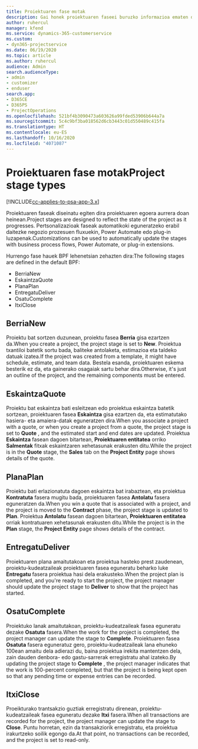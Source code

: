 ```yaml
---
title: Proiektuaren fase motak
description: Gai honek proiektuaren faseei buruzko informazioa ematen du.
author: ruhercul
manager: kfend
ms.service: dynamics-365-customerservice
ms.custom:
- dyn365-projectservice
ms.date: 06/19/2020
ms.topic: article
ms.author: ruhercul
audience: Admin
search.audienceType:
- admin
- customizer
- enduser
search.app:
- D365CE
- D365PS
- ProjectOperations
ms.openlocfilehash: 521bf4b3090473a603626a99fded53906b644a7a
ms.sourcegitcommit: 5c4c9bf3ba018562d6cb3443c01d550489c415fa
ms.translationtype: HT
ms.contentlocale: eu-ES
ms.lasthandoff: 10/16/2020
ms.locfileid: "4071087"
---
```

# <a name="project-stage-types"></a><span data-ttu-id="13407-103">Proiektuaren fase motak</span><span class="sxs-lookup"><span data-stu-id="13407-103">Project stage types</span></span> 

[!INCLUDE[cc-applies-to-psa-app-3.x](../includes/cc-applies-to-psa-app-3x.md)]

<span data-ttu-id="13407-104">Proiektuaren faseak diseinatu egiten dira proiektuaren egoera aurrera doan heinean.</span><span class="sxs-lookup"><span data-stu-id="13407-104">Project stages are designed to reflect the state of the project as it progresses.</span></span> <span data-ttu-id="13407-105">Pertsonalizazioak faseak automatikoki eguneratzeko erabil daitezke negozio prozesuen fluxuekin, Power Automate edo plug-in luzapenak.</span><span class="sxs-lookup"><span data-stu-id="13407-105">Customizations can be used to automatically update the stages with business process flows, Power Automate, or plug-in extensions.</span></span>

<span data-ttu-id="13407-106">Hurrengo fase hauek BPF lehenetsian zehazten dira:</span><span class="sxs-lookup"><span data-stu-id="13407-106">The following stages are defined in the default BPF:</span></span>

- <span data-ttu-id="13407-107">Berria</span><span class="sxs-lookup"><span data-stu-id="13407-107">New</span></span>
- <span data-ttu-id="13407-108">Eskaintza</span><span class="sxs-lookup"><span data-stu-id="13407-108">Quote</span></span>
- <span data-ttu-id="13407-109">Plana</span><span class="sxs-lookup"><span data-stu-id="13407-109">Plan</span></span>
- <span data-ttu-id="13407-110">Entregatu</span><span class="sxs-lookup"><span data-stu-id="13407-110">Deliver</span></span>
- <span data-ttu-id="13407-111">Osatu</span><span class="sxs-lookup"><span data-stu-id="13407-111">Complete</span></span>
- <span data-ttu-id="13407-112">Itxi</span><span class="sxs-lookup"><span data-stu-id="13407-112">Close</span></span> 

## <a name="new"></a><span data-ttu-id="13407-113">Berria</span><span class="sxs-lookup"><span data-stu-id="13407-113">New</span></span>

<span data-ttu-id="13407-114">Proiektu bat sortzen duzunean, proiektu fasea **Berria** gisa ezartzen da.</span><span class="sxs-lookup"><span data-stu-id="13407-114">When you create a project, the project stage is set to **New**.</span></span> <span data-ttu-id="13407-115">Proiektua txantiloi batetik sortu bada, baliteke antolaketa, estimazioa eta taldeko datuak izatea.</span><span class="sxs-lookup"><span data-stu-id="13407-115">If the project was created from a template, it might have schedule, estimate, and team data.</span></span> <span data-ttu-id="13407-116">Bestela esanda, proiektuaren eskema besterik ez da, eta gainerako osagaiak sartu behar dira.</span><span class="sxs-lookup"><span data-stu-id="13407-116">Otherwise, it's just an outline of the project, and the remaining components must be entered.</span></span>

## <a name="quote"></a><span data-ttu-id="13407-117">Eskaintza</span><span class="sxs-lookup"><span data-stu-id="13407-117">Quote</span></span>

<span data-ttu-id="13407-118">Proiektu bat eskaintza bati esleitzean edo proiektua eskaintza batetik sortzean, proiektuaren fasea **Eskaintza** gisa ezartzen da, eta estimatutako hasiera- eta amaiera-datak eguneratzen dira.</span><span class="sxs-lookup"><span data-stu-id="13407-118">When you associate a project with a quote, or when you create a project from a quote, the project stage is set to **Quote** , and the estimated start and end dates are updated.</span></span> <span data-ttu-id="13407-119">Proiektua **Eskaintza** fasean dagoen bitartean, **Proiektuaren entitatea** orriko **Salmentak** fitxak eskaintzaren xehetasunak erakusten ditu.</span><span class="sxs-lookup"><span data-stu-id="13407-119">While the project is in the **Quote** stage, the **Sales** tab on the **Project Entity** page shows details of the quote.</span></span>

## <a name="plan"></a><span data-ttu-id="13407-120">Plana</span><span class="sxs-lookup"><span data-stu-id="13407-120">Plan</span></span>

<span data-ttu-id="13407-121">Proiektu bati erlazionatuta dagoen eskaintza bat irabaztean, eta proiektua **Kontratuta** fasera mugitu bada, proiektuaren fasea **Antolatu** fasera eguneratzen da.</span><span class="sxs-lookup"><span data-stu-id="13407-121">When you win a quote that is associated with a project, and the project is moved to the **Contract** phase, the project stage is updated to **Plan**.</span></span> <span data-ttu-id="13407-122">Proiektua **Antolatu** fasean dagoen bitartean, **Proiektuaren entitatea** orriak kontratuaren xehetasunak erakusten ditu.</span><span class="sxs-lookup"><span data-stu-id="13407-122">While the project is in the **Plan** stage, the **Project Entity** page shows details of the contract.</span></span>

## <a name="deliver"></a><span data-ttu-id="13407-123">Entregatu</span><span class="sxs-lookup"><span data-stu-id="13407-123">Deliver</span></span>

<span data-ttu-id="13407-124">Proiektuaren plana amaitutakoan eta proiektua hasteko prest zaudenean, proiektu-kudeatzaileak proiektuaren fasea eguneratu beharko luke **Entregatu** fasera proiektua hasi dela erakusteko.</span><span class="sxs-lookup"><span data-stu-id="13407-124">When the project plan is completed, and you're ready to start the project, the project manager should update the project stage to **Deliver** to show that the project has started.</span></span>

## <a name="complete"></a><span data-ttu-id="13407-125">Osatu</span><span class="sxs-lookup"><span data-stu-id="13407-125">Complete</span></span> 

<span data-ttu-id="13407-126">Proiektuko lanak amaitutakoan, proiektu-kudeatzaileak fasea eguneratu dezake **Osatuta** fasera.</span><span class="sxs-lookup"><span data-stu-id="13407-126">When the work for the project is completed, the project manager can update the stage to **Complete**.</span></span> <span data-ttu-id="13407-127">Proiektuaren fasea **Osatuta** fasera eguneratuz gero, proiektu-kudeatzaileak lana ehuneko 100ean amaitu dela adierazi du, baina proiektua irekita mantentzen dela, zain dauden denbora- edo gastu-sarrerak erregistratu ahal izateko.</span><span class="sxs-lookup"><span data-stu-id="13407-127">By updating the project stage to **Complete** , the project manager indicates that the work is 100-percent completed, but that the project is being kept open so that any pending time or expense entries can be recorded.</span></span>

## <a name="close"></a><span data-ttu-id="13407-128">Itxi</span><span class="sxs-lookup"><span data-stu-id="13407-128">Close</span></span>

<span data-ttu-id="13407-129">Proeikturako trantsakzio guztiak erregistratu direnean, proiektu-kudeatzaileak fasea eguneratu dezake **Itxi** fasera.</span><span class="sxs-lookup"><span data-stu-id="13407-129">When all transactions are recorded for the project, the project manager can update the stage to **Close**.</span></span> <span data-ttu-id="13407-130">Puntu horretan, ezin da transakziorik erregistratu, eta proiektua irakurtzeko soilik egongo da.</span><span class="sxs-lookup"><span data-stu-id="13407-130">At that point, no transactions can be recorded, and the project is set to read-only.</span></span>
